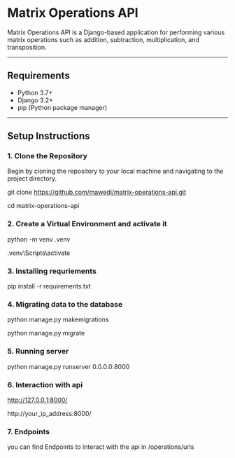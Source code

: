 # Matrix Operations API

Matrix Operations API is a Django-based application for performing various matrix operations such as addition, subtraction, multiplication, and transposition.

---

## Requirements

- Python 3.7+
- Django 3.2+
- pip (Python package manager)

---

## Setup Instructions

### 1. Clone the Repository

Begin by cloning the repository to your local machine and navigating to the project directory.

git clone https://github.com/mawedi/matrix-operations-api.git

cd matrix-operations-api

### 2. Create a Virtual Environment and activate it

python -m venv .venv

.venv\Scripts\activate

### 3. Installing requriements

pip install -r requirements.txt

### 4. Migrating data to the database

python manage.py makemigrations

python manage.py migrate

### 5. Running server

python manage.py runserver 0.0.0.0:8000

### 6. Interaction with api

http://127.0.0.1:8000/

http://your_ip_address:8000/

### 7. Endpoints

you can find Endpoints to interact with the api in /operations/urls
